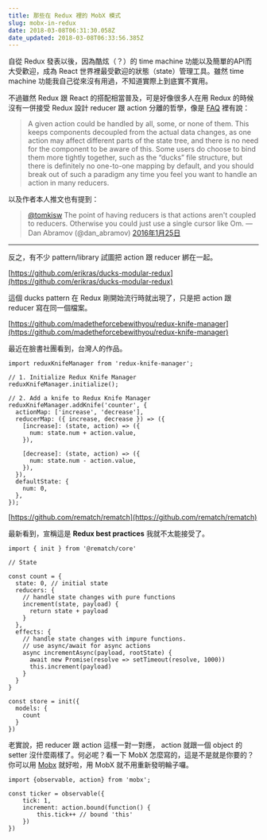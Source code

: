 ```yaml
---
title: 那些在 Redux 裡的 MobX 模式
slug: mobx-in-redux
date: 2018-03-08T06:31:30.058Z
date_updated: 2018-03-08T06:33:56.385Z
---
```


自從 Redux 發表以後，因為酷炫（？）的 time machine 功能以及簡單的API而大受歡迎，成為 React 世界裡最受歡迎的狀態（state）管理工具。雖然 time machine 功能我自己從來沒有用過，不知道實際上到底實不實用。

不過雖然 Redux 跟 React 的搭配相當普及，可是好像很多人在用 Redux 的時候沒有一併接受 Redux 設計 reducer 跟 action 分離的哲學，像是 [FAQ](https://redux.js.org/faq/actions#is-there-always-a-one-to-one-mapping-between-reducers-and-actions) 裡有說： 

> A given action could be handled by all, some, or none of them. This keeps components decoupled from the actual data changes, as one action may affect different parts of the state tree, and there is no need for the component to be aware of this. Some users do choose to bind them more tightly together, such as the “ducks” file structure, but there is definitely no one-to-one mapping by default, and you should break out of such a paradigm any time you feel you want to handle an action in many reducers.

以及作者本人推文也有提到：

> [@tomkisw](https://twitter.com/tomkisw?ref_src=twsrc%5Etfw) The point of having reducers is that actions aren&#39;t coupled to reducers. Otherwise you could just use a single cursor like Om.
> &mdash; Dan Abramov (@dan_abramov) [2016年1月25日](https://twitter.com/dan_abramov/status/691608868628119552?ref_src=twsrc%5Etfw)

---

反之，有不少 pattern/library 試圖把 action 跟 reducer 綁在一起。

[https://github.com/erikras/ducks-modular-redux](https://github.com/erikras/ducks-modular-redux)

這個 ducks pattern 在 Redux 剛開始流行時就出現了，只是把 action 跟 reducer 寫在同一個檔案。

[https://github.com/madetheforcebewithyou/redux-knife-manager](https://github.com/madetheforcebewithyou/redux-knife-manager)

最近在臉書社團看到，台灣人的作品。

    import reduxKnifeManager from 'redux-knife-manager';
    
    // 1. Initialize Redux Knife Manager
    reduxKnifeManager.initialize();
    
    // 2. Add a knife to Redux Knife Manager
    reduxKnifeManager.addKnife('counter', {  
      actionMap: ['increase', 'decrease'],
      reducerMap: ({ increase, decrease }) => ({
        [increase]: (state, action) => ({
          num: state.num + action.value,
        }),
    
        [decrease]: (state, action) => ({
          num: state.num - action.value,
        }),
      }),
      defaultState: {
        num: 0,
      },
    });
    

[https://github.com/rematch/rematch](https://github.com/rematch/rematch)

最新看到，宣稱這是 **Redux best practices** 我就不太能接受了。

    import { init } from '@rematch/core'
    
    // State
    
    const count = {  
      state: 0, // initial state
      reducers: {
        // handle state changes with pure functions
        increment(state, payload) {
          return state + payload
        }
      },
      effects: {
        // handle state changes with impure functions.
        // use async/await for async actions
        async incrementAsync(payload, rootState) {
          await new Promise(resolve => setTimeout(resolve, 1000))
          this.increment(payload)
        }
      }
    }
    
    const store = init({  
      models: {
        count
      }
    })
    

老實說，把 reducer 跟 action 這樣一對一對應， action 就跟一個 object 的 setter 沒什麼兩樣了。何必呢？看一下 MobX 怎麼寫的，這是不是就是你要的？你可以用 [Mobx](https://mobx.js.org/) 就好啦，用 MobX 就不用重新發明輪子囉。

    import {observable, action} from 'mobx';
    
    const ticker = observable({  
        tick: 1,
        increment: action.bound(function() {
            this.tick++ // bound 'this'
        })
    })
    
